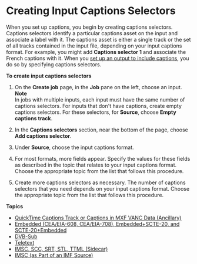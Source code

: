 # Creating Input Captions Selectors<a name="create-input-caption-selectors"></a>

When you set up captions, you begin by creating captions selectors\. Captions selectors identify a particular captions asset on the input and associate a label with it\. The captions asset is either a single track or the set of all tracks contained in the input file, depending on your input captions format\. For example, you might add **Captions selector 1** and associate the French captions with it\. When you [set up an output to include captions](set-up-captions-in-outputs.md), you do so by specifying captions selectors\. 

**To create input captions selectors**

1. On the **Create job** page, in the **Job** pane on the left, choose an input\. 
**Note**  
In jobs with multiple inputs, each input must have the same number of captions selectors\. For inputs that don't have captions, create empty captions selectors\. For these selectors, for **Source**, choose **Empty captions track**\.

1. In the **Captions selectors** section, near the bottom of the page, choose **Add captions selector**\. 

1. Under **Source**, choose the input captions format\. 

1. For most formats, more fields appear\. Specify the values for these fields as described in the topic that relates to your input captions format\. Choose the appropriate topic from the list that follows this procedure\.

1. Create more captions selectors as necessary\. The number of captions selectors that you need depends on your input captions format\. Choose the appropriate topic from the list that follows this procedure\.

**Topics**
+ [QuickTime Captions Track or Captions in MXF VANC Data \(Ancillary\)](ancillary.md)
+ [Embedded \(CEA/EIA\-608, CEA/EIA\-708\), Embedded\+SCTE\-20, and SCTE\-20\+Embedded](embedded.md)
+ [DVB\-Sub](dvb-sub-or-scte-27.md)
+ [Teletext](teletext.md)
+ [IMSC, SCC, SRT, STL, TTML \(Sidecar\)](sidecar-input.md)
+ [IMSC \(as Part of an IMF Source\)](IMSC-in-MXF.md)